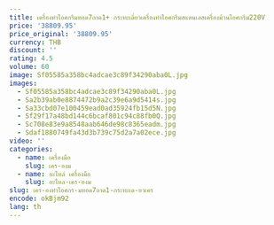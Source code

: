 ```yaml
---
title: เครื่องทำไอศกรีมทอด7ถาด1+ กระทะเดี่ยวเครื่องทำไอศกรีมสแตนเลสเครื่องม้วนไอศกรีม220V
price: '38809.95'
price_original: '38809.95'
currency: THB
discount: ''
rating: 4.5
volume: 60
image: Sf05585a358bc4adcae3c89f34290aba0L.jpg
images:
  - Sf05585a358bc4adcae3c89f34290aba0L.jpg
  - Sa2b39ab0e8874472b9a2c39e6a9d5414s.jpg
  - Sa33cbd07e100459ead0ad35924fb15d5N.jpg
  - Sf29f17a48bd144c6bcaf801c94c88fb0Q.jpg
  - Sc708e83e9a8548aab646de98c8365eadm.jpg
  - Sdaf1880749fa43d3b739c75d2a7a02ece.jpg
video: ''
categories:
  - name: เครื่องมือ
    slug: เคร-องม
  - name: อะไหล่ เครื่องมือ
    slug: อะไหล-เคร-องม
slug: เคร-องทำไอศกร-มทอด7ถาด1-กระทะเด-ยวเคร
encode: okBjm92
lang: th
---
```

  